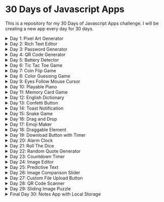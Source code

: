 # 30 Days of Javascript Apps

This is a repository for my 30 Days of Javascript Apps challenge. I will be creating a new app every day for 30 days.

<details>
  <summary>Day 1: Pixel Art Generator</summary>

<br>

Pixel Art Generator - [Demo](https://codepen.io/ahmetenesdur/full/xxaGyPa)

![Pixel Art Generator](https://i.imgur.com/2Rxtman.png)

</details>

<details>
  <summary>Day 2: Rich Text Editor</summary>

<br>

Rich Text Editor - [Demo](https://codepen.io/ahmetenesdur/full/dyqYppR)

![Rich Text Editor](https://i.imgur.com/TzUNNby.png)

</details>

<details>
  <summary>Day 3: Password Generator</summary>

<br>

Password Generator - [Demo](https://codepen.io/ahmetenesdur/full/XWPmovp)

![Password Generator](https://i.imgur.com/It9VZRx.png)

</details>

<details>
  <summary>Day 4: QR Code Generator</summary>

<br>

QR Code Generator - [Demo](https://codepen.io/ahmetenesdur/full/dyqGNyL)

![QR Code Generator](https://i.imgur.com/fwKfTQD.png)

</details>

<details>
  <summary>Day 5: Battery Detector</summary>

<br>

Battery Detector - [Demo](https://codepen.io/ahmetenesdur/full/GRXZgZW)

![Battery Detector](https://i.imgur.com/IrK4Ll4.png)

</details>

<details>
  <summary>Day 6: Tic Tac Toe Game</summary>

<br>

Tic Tac Toe Game - [Demo](https://codepen.io/ahmetenesdur/full/jOvqjLy)

![Tic Tac Toe Game](https://i.imgur.com/XPyqVz0.png)

</details>

<details>
  <summary>Day 7: Coin Flip Game</summary>

<br>

Coin Flip Game - [Demo](https://codepen.io/ahmetenesdur/full/VwGjyye)

![Coin Flip Game](https://i.imgur.com/uTB2R3Y.png)

</details>

<details>
  <summary>Day 8: Color Guessing Game</summary>

<br>

Color Guessing Game - [Demo](https://codepen.io/ahmetenesdur/full/WNgGQzr)

![Color Guessing Game](https://i.imgur.com/Se7h2pV.png)

</details>

<details>
  <summary>Day 9: Eyes Follow Mouse Cursor</summary>

<br>

Eyes Follow Mouse Cursor - [Demo](https://codepen.io/ahmetenesdur/full/xxaEmOy)

![Eyes Follow Mouse Cursor](https://i.imgur.com/GKEtJOh.gif)

</details>

<details>
  <summary>Day 10: Playable Piano</summary>

<br>

Playable Piano - [Demo](https://codepen.io/ahmetenesdur/full/NWLbrVG)

![Playable Piano](https://i.imgur.com/cRbJk0A.gif)

</details>

<details>
  <summary>Day 11: Memory Card Game</summary>

<br>

Memory Card Game - [Demo](https://codepen.io/ahmetenesdur/full/qBMqLwG)

![Memory Card Game](https://i.imgur.com/CbwXiYf.gif)

</details>

<details>
  <summary>Day 12: English Dictionary</summary>

<br>

English Dictionary - [Demo](https://codepen.io/ahmetenesdur/full/QWVdrmK)

![English Dictionary](https://i.imgur.com/8eSHKTY.gif)

</details>

<details>
  <summary>Day 13: Confetti Button</summary>

<br>

Confetti Button - [Demo](https://codepen.io/ahmetenesdur/full/QWVpgJP)

![Confetti Button](https://i.imgur.com/5HMhkKd.gif)

</details>

<details>
  <summary>Day 14: Toast Notification</summary>

<br>

Toast Notification - [Demo](https://codepen.io/ahmetenesdur/full/qBMmELY)

![Toast Notification](https://i.imgur.com/r0e732B.gif)

</details>

<details>
  <summary>Day 15: Snake Game</summary>

<br>

Snake Game - [Demo](https://codepen.io/ahmetenesdur/full/KKxmxdj)

![Snake Game](https://i.imgur.com/bRrp1DZ.gif)

</details>

<details>
  <summary>Day 16: Drag and Drop</summary>

<br>

Drag and Drop - [Demo](https://codepen.io/ahmetenesdur/full/OJogbgJ)

![Drag and Drop](https://i.imgur.com/Mdyuv9k.gif)

</details>

<details>
  <summary>Day 17: Emoji Maker</summary>

<br>

Emoji Maker - [Demo](https://codepen.io/ahmetenesdur/full/OJogBYM)

![Emoji Maker](https://i.imgur.com/GgFOI0Q.gif)

</details>

<details>
  <summary>Day 18: Draggable Element</summary>

<br>

Draggable Element - [Demo](https://codepen.io/ahmetenesdur/full/poOrwXO)

![Draggable Element](https://i.imgur.com/i4TIozW.gif)
![Draggable Element Mobile](https://i.imgur.com/CHH45aE.gif)

</details>

<details>
  <summary>Day 19: Download Button with Timer</summary>

<br>

Download Button with Timer - [Demo](https://codepen.io/ahmetenesdur/full/VwGMPaR)

![Download Button with Timer](https://i.imgur.com/w3NNvkb.gif)

</details>

<details>
  <summary>Day 20: Alarm Clock</summary>

<br>

Alarm Clock - [Demo](https://codepen.io/ahmetenesdur/full/ZEMXwdL)

![Alarm Clock](https://i.imgur.com/52BtvUg.gif)

</details>

<details>
  <summary>Day 21: Roll The Dice</summary>

<br>

Roll The Dice - [Demo](https://codepen.io/ahmetenesdur/full/NWLwBmb)

![Roll The Dice](https://i.imgur.com/TJX4B0o.gif)

</details>

<details>
  <summary>Day 22: Random Quote Generator</summary>

<br>

Random Quote Generator - [Demo](https://codepen.io/ahmetenesdur/full/BaOJZVa)

![Random Quote Generator](https://i.imgur.com/nEZEXj2.gif)

</details>

<details>
  <summary>Day 23: Countdown Timer</summary>

<br>

Countdown Timer - [Demo](https://codepen.io/ahmetenesdur/full/jOvZBXa)

![Countdown Timer](https://i.imgur.com/htUkgei.gif)

</details>

<details>
  <summary>Day 24: Image Editor</summary>

<br>

Image Editor - [Demo](https://codepen.io/ahmetenesdur/full/RwYMwKM)

![Image Editor](https://i.imgur.com/SVQD5nt.gif)

</details>

<details>
  <summary>Day 25: Predictive Text</summary>

<br>

Predictive Text - [Demo](https://codepen.io/ahmetenesdur/full/wvEmEmK)

![Predictive Text](https://i.imgur.com/REMp632.gif)

</details>

<details>
  <summary>Day 26: Image Comparison Slider</summary>

<br>

Image Comparison Slider - [Demo](https://codepen.io/ahmetenesdur/full/mdGLXLP)

![Image Comparison Slider](https://i.imgur.com/aOMAMy4.gif)

</details>

<details>
  <summary>Day 27: Custom File Upload Button</summary>

<br>

Custom File Upload Button - [Demo](https://codepen.io/ahmetenesdur/full/JjaZGLM)

![Custom File Upload Button](https://i.imgur.com/V9bkCDa.gif)

</details>

<details>
  <summary>Day 28: QR Code Scanner</summary>

<br>

Day 28: QR Code Scanner - [Demo](https://codepen.io/ahmetenesdur/full/rNZKbqj)

![Day 28: QR Code Scanner](https://i.imgur.com/Q1RLGVo.gif)

</details>

<details>
  <summary>Day 29: Sliding Image Puzzle</summary>

<br>

Sliding Image Puzzle - [Demo](https://codepen.io/ahmetenesdur/full/RwYYNXB)

![Sliding Image Puzzle1](https://i.imgur.com/qhNRlpN.gif)
![Sliding Image Puzzle2](https://i.imgur.com/5qXptBP.gif)

</details>

<details>
  <summary>Final Day 30: Notes App with Local Storage</summary>

<br>

Notes App - [Demo](https://codepen.io/ahmetenesdur/full/RwYexRo)

![Notes App](https://i.imgur.com/l8K0igQ.gif)

</details>
